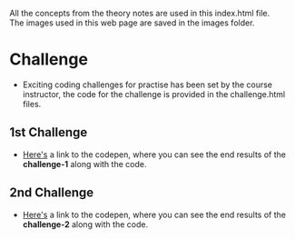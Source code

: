 All the concepts from the theory notes are used in this index.html file. <br>
The images used in this web page are saved in the images folder.

# Challenge
- Exciting coding challenges for practise has been set by the course instructor, the code for the challenge is provided in the challenge.html files.
## 1st Challenge 
- [Here's](https://codepen.io/zainab-Memon/pen/vYrZJZv) a link to the codepen, where you can see the end results of the **challenge-1** along with the code.
## 2nd Challenge
- [Here's](https://codepen.io/zainab-Memon/pen/abKwVMp) a link to the codepen, where you can see the end results of the **challenge-2** along with the code.
